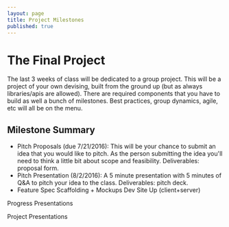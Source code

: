 ```yaml
---
layout: page
title: Project Milestones
published: true
---
```



# The Final Project

The last 3 weeks of class will be dedicated to a group project.  This will be a project of your own devising, built from the ground up (but as always libraries/apis are allowed).  There are required components that you have to build as well a bunch of milestones. Best practices, group dynamics, agile, etc will all be on the menu.


## Milestone Summary

* Pitch Proposals (due 7/21/2016):  This will be your chance to submit an idea that you would like to pitch.  As the person submitting the idea you'll need to think a little bit about scope and feasibility.  Deliverables: proposal form.
* Pitch Presentation (8/2/2016):  A 5 minute presentation with 5 minutes of Q&A to pitch your idea to the class. Deliverables: pitch deck.
* Feature Spec
Scaffolding + Mockups
Dev Site Up (client+server)

Progress Presentations

Project Presentations
